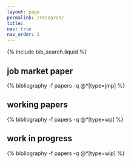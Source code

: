 ```yaml
---
layout: page
permalink: /research/
title:
nav: true
nav_order: 2
---
```


<!-- _pages/publications.md -->

<!-- Bibsearch Feature -->

{% include bib_search.liquid %}

<div class="publications">
      <h2>job market paper</h2>
      {% bibliography -f papers -q @*[type=jmp] %}
</div>

<div class="publications">
     <h2>working papers</h2>
     {% bibliography -f papers -q @*[type=wp] %}
</div>

<div class="publications">
     <h2>work in progress</h2>
     {% bibliography -f papers -q @*[type=wip] %}
</div>
